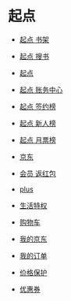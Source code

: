 # 起点

<div id = "首"></div>
<script src = "../js/首.js"></script>

* [起点 书架](https://m.qidian.com/bookshelf/my/)
* [起点 搜书](https://m.qidian.com/soushu/)
* [起点](https://www.qidian.com/)
* [起点 账务中心](https://my.qidian.com/account)
* [起点 签约榜](https://m.qidian.com/rank/sign/)
* [起点 新人榜](https://m.qidian.com/rank/newauthor/)
* [起点 月票榜](https://m.qidian.com/rank/yuepiao/)

* [京东](https://m.jd.com/)
* [会员 返红包](https://huiyuan.m.jd.com/)
* [plus](https://plus.m.jd.com/index)
* [生活特权](https://plus.m.jd.com/liferight/index)
* [购物车](https://p.m.jd.com/cart/cart.action)
* [我的京东](https://home.m.jd.com/myJd/newhome.action)
* [我的订单](https://trade.m.jd.com/order/orderlist_jdm.shtml)
* [价格保护](https://msitepp-fm.jd.com/rest/priceprophone/priceProPhoneMenu)
* [优惠券](https://wqs.jd.com/my/coupon/jd.shtml)
